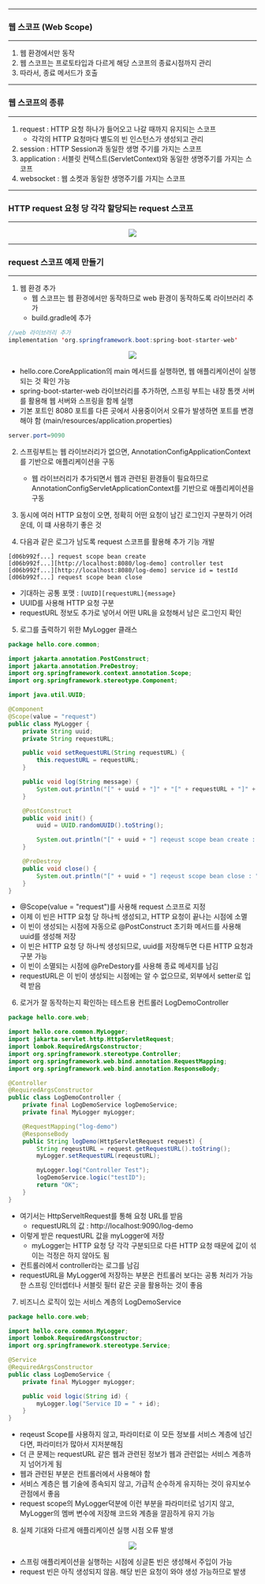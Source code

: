 -----
### 웹 스코프 (Web Scope)
-----
1. 웹 환경에서만 동작
2. 웹 스코프는 프로토타입과 다르게 해당 스코프의 종료시점까지 관리
3. 따라서, 종료 메서드가 호출

-----
### 웹 스코프의 종류
-----
1. request : HTTP 요청 하나가 들어오고 나갈 때까지 유지되는 스코프
   - 각각의 HTTP 요청마다 별도의 빈 인스턴스가 생성되고 관리
2. session : HTTP Session과 동일한 생명 주기를 가지는 스코프
3. application : 서블릿 컨텍스트(ServletContext)와 동일한 생명주기를 가지는 스코프
4. websocket : 웹 소켓과 동일한 생명주기를 가지는 스코프

-----
### HTTP request 요청 당 각각 할당되는 request 스코프
-----
<div align="center">
<img src="https://github.com/sooyounghan/Spring/assets/34672301/bb47c821-f4a6-4d4a-9a90-933996553220">
</div>

-----
### request 스코프 예제 만들기
-----
1. 웹 환경 추가
   - 웹 스코프는 웹 환경에서만 동작하므로 web 환경이 동작하도록 라이브러리 추가
   - build.gradle에 추가
```java
//web 라이브러리 추가
implementation 'org.springframework.boot:spring-boot-starter-web'
```
<div align="center">
<img src="https://github.com/sooyounghan/Spring/assets/34672301/852438b3-7537-46de-9c3a-8c5ab57e1289">
</div>

  - hello.core.CoreApplication의 main 메서드를 실행하면, 웹 애플리케이션이 실행되는 것 확인 가능
  - spring-boot-starter-web 라이브러리를 추가하면, 스프링 부트는 내장 톰캣 서버를 활용해 웹 서버와 스프링을 함께 실행
  - 기본 포트인 8080 포트를 다른 곳에서 사용중이어서 오류가 발생하면 포트를 변경해야 함 (main/resources/application.properties)
```java
server.port=9090
```

2. 스프링부트는 웹 라이브러리가 없으면, AnnotationConfigApplicationContext를 기반으로 애플리케이션을 구동
   - 웹 라이브러리가 추가되면서 웹과 관련된 환경들이 필요하므로 AnnotationConfigServletApplicationContext를 기반으로 애플리케이션을 구동

3. 동시에 여러 HTTP 요청이 오면, 정확히 어떤 요청이 남긴 로그인지 구분하기 어려운데, 이 떄 사용하기 좋은 것
4. 다음과 같은 로그가 남도록 request 스코프를 활용해 추가 기능 개발
```
[d06b992f...] request scope bean create
[d06b992f...][http://localhost:8080/log-demo] controller test
[d06b992f...][http://localhost:8080/log-demo] service id = testId 
[d06b992f...] request scope bean close
```
   - 기대하는 공통 포맷 : ```[UUID][requestURL]{message}```
   - UUID를 사용해 HTTP 요청 구분
   - requestURL 정보도 추가로 넣어서 어떤 URL을 요청해서 남은 로그인지 확인

5. 로그를 출력하기 위한 MyLogger 클래스
```java
package hello.core.common;

import jakarta.annotation.PostConstruct;
import jakarta.annotation.PreDestroy;
import org.springframework.context.annotation.Scope;
import org.springframework.stereotype.Component;

import java.util.UUID;

@Component
@Scope(value = "request")
public class MyLogger {
    private String uuid;
    private String requestURL;

    public void setRequestURL(String requestURL) {
        this.requestURL = requestURL;
    }

    public void log(String message) {
        System.out.println("[" + uuid + "]" + "[" + requestURL + "]" + message);
    }

    @PostConstruct
    public void init() {
        uuid = UUID.randomUUID().toString();

        System.out.println("[" + uuid + "] reqeust scope bean create : " + this);
    }

    @PreDestroy
    public void close() {
        System.out.println("[" + uuid + "] reqeust scope bean close : " + this);
    }
}
```

   - @Scope(value = "request")를 사용해 request 스코프로 지정
   - 이제 이 빈은 HTTP 요청 당 하나씩 생성되고, HTTP 요청이 끝나는 시점에 소멸
   - 이 빈이 생성되는 시점에 자동으로 @PostConstruct 초기화 메서드를 사용해 uuid를 생성해 저장
   - 이 빈은 HTTP 요청 당 하나씩 생성되므로, uuid를 저장해두면 다른 HTTP 요청과 구분 가능
   - 이 빈이 소멸되는 시점에 @PreDestory를 사용해 종료 메세지를 남김
   - requestURL은 이 빈이 생성되는 시점에는 알 수 없으므로, 외부에서 setter로 입력 받음

6. 로거가 잘 동작하는지 확인하는 테스트용 컨트롤러 LogDemoController
```java
package hello.core.web;

import hello.core.common.MyLogger;
import jakarta.servlet.http.HttpServletRequest;
import lombok.RequiredArgsConstructor;
import org.springframework.stereotype.Controller;
import org.springframework.web.bind.annotation.RequestMapping;
import org.springframework.web.bind.annotation.ResponseBody;

@Controller
@RequiredArgsConstructor
public class LogDemoController {
    private final LogDemoService logDemoService;
    private final MyLogger myLogger;

    @RequestMapping("log-demo")
    @ResponseBody
    public String logDemo(HttpServletRequest request) {
        String reqeustURL = request.getRequestURL().toString();
        myLogger.setRequestURL(reqeustURL);

        myLogger.log("Controller Test");
        logDemoService.logic("testID");
        return "OK";
    }
}
````
   - 여기서는 HttpServeltRequest를 통해 요청 URL를 받음
     + requestURL의 값 : http://localhost:9090/log-demo
   - 이렇게 받은 requestURL 값을 myLogger에 저장
     + myLogger는 HTTP 요청 당 각각 구분되므로 다른 HTTP 요청 때문에 값이 섞이는 걱정은 하지 않아도 됨
   - 컨트롤러에서 controller라는 로그를 남김
   - requestURL을 MyLogger에 저장하는 부분은 컨트롤러 보다는 공통 처리가 가능한 스프링 인터셉터나 서블릿 필터 같은 곳을 활용하는 것이 좋음

7. 비즈니스 로직이 있는 서비스 계층의 LogDemoService
```java
package hello.core.web;

import hello.core.common.MyLogger;
import lombok.RequiredArgsConstructor;
import org.springframework.stereotype.Service;

@Service
@RequiredArgsConstructor
public class LogDemoService {
    private final MyLogger myLogger;

    public void logic(String id) {
        myLogger.log("Service ID = " + id);
    }
}
```
   - reqeust Scope를 사용하지 않고, 파라미터로 이 모든 정보를 서비스 계층에 넘긴다면, 파라미터가 많아서 지저분해짐
   - 더 큰 문제는 requestURL 같은 웹과 관련된 정보가 웹과 관련없는 서비스 계층까지 넘어가게 됨
   - 웹과 관련된 부분은 컨트롤러에서 사용해야 함
   - 서비스 계층은 웹 기술에 종속되지 않고, 가급적 순수하게 유지하는 것이 유지보수 관점에서 좋음
   - request scope의 MyLogger덕분에 이런 부분을 파라미터로 넘기지 않고, MyLogger의 멤버 변수에 저장해 코드와 계층을 깔끔하게 유지 가능

8. 실제 기대와 다르게 애플리케이션 실행 시점 오류 발생
<div align="center">
<img src="https://github.com/sooyounghan/HTTP/assets/34672301/23094396-54e0-4c8e-9486-57023f3756b4">
</div>

   - 스프링 애플리케이션을 실행하는 시점에 싱글톤 빈은 생성해서 주입이 가능
   - request 빈은 아직 생성되지 않음. 해당 빈은 요청이 와야 생성 가능하므로 발생

